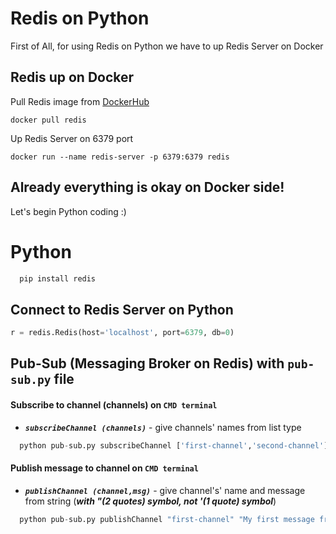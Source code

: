
# Redis on Python 

First of All, for using Redis on Python we have to up Redis Server on Docker




## Redis up on Docker

Pull Redis image from [DockerHub](https://hub.docker.com/search?q=redis)
```
docker pull redis
```
Up Redis Server on 6379 port
```
docker run --name redis-server -p 6379:6379 redis
```
## Already everything is okay on Docker side! 
Let's begin Python coding :)



# Python
```python
  pip install redis
```
## Connect to Redis Server on Python
```python
r = redis.Redis(host='localhost', port=6379, db=0)
```
## Pub-Sub (Messaging Broker on Redis) with `pub-sub.py` file

#### Subscribe to channel (channels) on `CMD terminal`
- ***`subscribeChannel (channels)`*** - give channels' names from list type
```python
  python pub-sub.py subscribeChannel ['first-channel','second-channel']
```



#### Publish  message to channel on `CMD terminal`
- ***`publishChannel (channel,msg)`*** - give channel's' name and message from string (***with ***"***(2 quotes)  symbol, not ***'***(1 quote) symbol***)
```python
  python pub-sub.py publishChannel "first-channel" "My first message from Redis"
```
